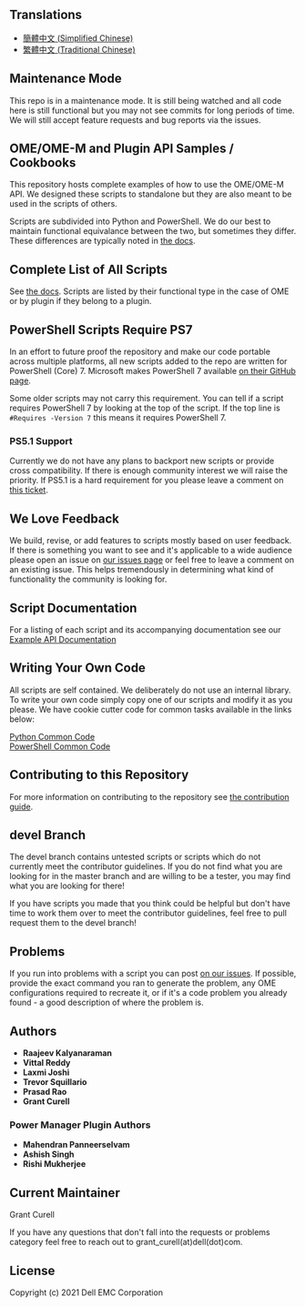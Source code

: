 ## Translations

- [簡體中文 (Simplified Chinese)](docs/translations/README_zh.md)
- [繁體中文 (Traditional Chinese)](docs/translations/README_zh_TW.md)

## Maintenance Mode

This repo is in a maintenance mode. It is still being watched and all code here is still functional but you may not see commits for long periods of time. We will still accept feature requests and bug reports via the issues. 

## OME/OME-M and Plugin API Samples / Cookbooks

This repository hosts complete examples of how to use the OME/OME-M API. We designed these scripts to standalone but they are also meant to be used in the scripts of others.

Scripts are subdivided into Python and PowerShell. We do our best to maintain functional equivalance between the two, but sometimes they differ. These differences are typically noted in [the docs](docs/API.md).

## Complete List of All Scripts

See [the docs](docs/API.md). Scripts are listed by their functional type in the case of OME or by plugin if they belong to a plugin.

## PowerShell Scripts Require PS7

In an effort to future proof the repository and make our code portable across multiple platforms, all new scripts added to the repo are written for PowerShell (Core) 7. Microsoft makes PowerShell 7 available [on their GitHub page](https://github.com/PowerShell/PowerShell/releases).

Some older scripts may not carry this requirement. You can tell if a script requires PowerShell 7 by looking at the top of the script. If the top line is `#Requires -Version 7` this means it requires PowerShell 7.

### PS5.1 Support

Currently we do not have any plans to backport new scripts or provide cross compatibility. If there is enough community interest we will raise the priority. If PS5.1 is a hard requirement for you please leave a comment on [this ticket](https://github.com/dell/OpenManage-Enterprise/issues/181).

## We Love Feedback

We build, revise, or add features to scripts mostly based on user feedback. If there is something you want to see and it's applicable to a wide audience please open an issue on [our issues page](https://github.com/dell/OpenManage-Enterprise/issues) or feel free to leave a comment on an existing issue. This helps tremendously in determining what kind of functionality the community is looking for.
## Script Documentation

For a listing of each script and its accompanying documentation see our [Example API Documentation](docs/API.md)

## Writing Your Own Code

All scripts are self contained. We deliberately do not use an internal library. To write your own code simply copy one of our scripts and modify it as you please. We have cookie cutter code for common tasks available in the links below:

[Python Common Code](docs/python_library_code.md)
<br>
[PowerShell Common Code](docs/powershell_library_code.md)

## Contributing to this Repository

For more information on contributing to the repository see [the contribution guide](docs/CONTRIBUTING.md).

## devel Branch

The devel branch contains untested scripts or scripts which do not currently meet the contributor guidelines. If you
do not find what you are looking for in the master branch and are willing to be a tester, you may find what you are
looking for there!

If you have scripts you made that you think could be helpful but don't have time to work them over to meet the 
contributor guidelines, feel free to pull request them to the devel branch!

## Problems

If you run into problems with a script you can post [on our issues](https://github.com/dell/OpenManage-Enterprise/issues). If possible, provide the exact command you ran to generate the problem, any OME configurations required to recreate it, or if it's a code problem you already found - a good description of where the problem is.

## Authors

* **Raajeev Kalyanaraman**
* **Vittal Reddy**
* **Laxmi Joshi** 
* **Trevor Squillario**
* **Prasad Rao**
* **Grant Curell**

### Power Manager Plugin Authors

* **Mahendran Panneerselvam**
* **Ashish Singh**
* **Rishi Mukherjee**

## Current Maintainer

Grant Curell

If you have any questions that don't fall into the requests or problems category feel free to reach out to grant_curell(at)dell(dot)com.

## License

Copyright (c) 2021 Dell EMC Corporation
